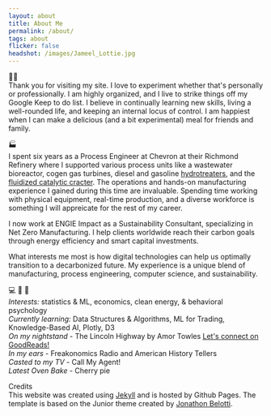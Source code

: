 ```yaml
---
layout: about
title: About Me
permalink: /about/
tags: about
flicker: false
headshot: /images/Jameel_Lottie.jpg
---
```


👋🏾 <br>
Thank you for visiting my site. I love to experiment whether that's personally or professionally. I am highly organized, and I live to strike things off my Google Keep to do list. I believe in continually learning new skills, living a well-rounded life, and keeping an internal locus of control. I am happiest when I can make a delicious (and a bit experimental) meal for friends and family.


🏭<br>
I spent six years as a Process Engineer at Chevron at their Richmond Refinery where I supported various process units like a wastewater bioreactor, cogen gas turbines, diesel and gasoline <a href="https://en.wikipedia.org/wiki/Hydrodesulfurization" target="_blank">hydrotreaters</a>, and the <a href="https://en.wikipedia.org/wiki/Fluid_catalytic_cracking" target="_blank">fluidized catalytic cracter</a>. The operations and hands-on manufacturing experience I gained during this time are invaluable. Spending time working with physical equipment, real-time production, and a diverse workforce is something I will appreicate for the rest of my career.

I now work at ENGIE Impact as a Sustainability Consultant, specializing in Net Zero Manufacturing. I help clients worldwide reach their carbon goals through energy efficiency and smart capital investments. 

What interests me most is how digital technologies can help us optimally transition to a decarbonized future. My experience is a unique blend of manufacturing, process engineering, computer science, and sustainability.

💻  📘  🥧 <br>
_Interests:_ statistics & ML, economics, clean energy, & behavioral psychology <br>
_Currently learning:_ Data Structures & Algorithms, ML for Trading, Knowledge-Based AI, Plotly, D3  <br>
_On my nightstand_ - The Lincoln Highway by Amor Towles <a href="https://www.goodreads.com/user/show/79648127-jameel" target="_blank">Let's connect on GoodReads!</a><br>
_In my ears_ -  Freakonomics Radio and American History Tellers <br>
_Casted to my TV_ - Call My Agent! <br>
_Latest Oven Bake_ - Cherry pie <br>

Credits <br>
This website was created using [Jekyll](https://jekyllrb.com/) and is hosted by Github Pages. The template is based on the Junior theme created by [Jonathon Belotti](https://github.com/thundergolfer/).
